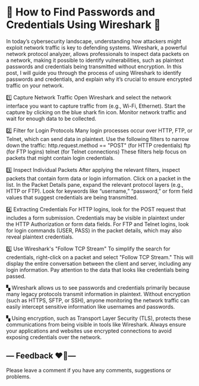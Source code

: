 🦈 How to Find Passwords and Credentials Using Wireshark 🦈
====================================
In today’s cybersecurity landscape, understanding how attackers might exploit network traffic is key to defending systems. Wireshark, a powerful network protocol analyzer, allows professionals to inspect data packets on a network, making it possible to identify vulnerabilities, such as plaintext passwords and credentials being transmitted without encryption.
In this post, I will guide you through the process of using Wireshark to identify passwords and credentials, and explain why it’s crucial to ensure encrypted traffic on your network.


1️⃣ Capture Network Traffic
Open Wireshark and select the network interface you want to capture traffic from (e.g., Wi-Fi, Ethernet).
Start the capture by clicking on the blue shark fin icon.
Monitor network traffic and wait for enough data to be collected.


2️⃣ Filter for Login Protocols Many login processes occur over HTTP, FTP, or Telnet, which can send data in plaintext. Use the following filters to narrow down the traffic:
http.request.method == "POST" (for HTTP credentials)
ftp (for FTP logins)
telnet (for Telnet connections)
These filters help focus on packets that might contain login credentials.


3️⃣ Inspect Individual Packets After applying the relevant filters, inspect packets that contain form data or login information.
Click on a packet in the list.
In the Packet Details pane, expand the relevant protocol layers (e.g., HTTP or FTP).
Look for keywords like “username,” “password,” or form field values that suggest credentials are being transmitted.


4️⃣ Extracting Credentials
For HTTP logins, look for the POST request that includes a form submission. Credentials may be visible in plaintext under the HTTP Authorization or form data fields.
For FTP and Telnet logins, look for login commands (USER, PASS) in the packet details, which may also reveal plaintext credentials.


5️⃣ Use Wireshark's "Follow TCP Stream" To simplify the search for credentials, right-click on a packet and select "Follow TCP Stream." This will display the entire conversation between the client and server, including any login information. Pay attention to the data that looks like credentials being passed.


▚  Wireshark allows us to see passwords and credentials primarily because many legacy protocols transmit information in plaintext. Without encryption (such as HTTPS, SFTP, or SSH), anyone monitoring the network traffic can easily intercept sensitive information like usernames and passwords.

▚  Using encryption, such as Transport Layer Security (TLS), protects these communications from being visible in tools like Wireshark. Always ensure your applications and websites use encrypted connections to avoid exposing credentials over the network.


## — Feedback ❤️🦈—
Please leave a comment if you have any comments, suggestions or problems.
